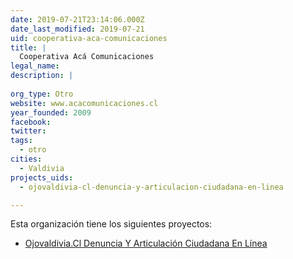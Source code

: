 ```yaml
---
date: 2019-07-21T23:14:06.000Z
date_last_modified: 2019-07-21
uid: cooperativa-aca-comunicaciones
title: |
  Cooperativa Acá Comunicaciones
legal_name: 
description: |
  
org_type: Otro
website: www.acacomunicaciones.cl
year_founded: 2009
facebook: 
twitter: 
tags:
  - otro
cities: 
  - Valdivia
projects_uids:
  - ojovaldivia-cl-denuncia-y-articulacion-ciudadana-en-linea

---
```


Esta organización tiene los siguientes proyectos:

- [Ojovaldivia.Cl Denuncia Y Articulación Ciudadana En Línea](/proyectos/ojovaldivia-cl-denuncia-y-articulacion-ciudadana-en-linea)
